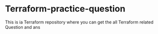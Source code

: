 # Terraform-practice-question
This is ia Terraform repository where you can get the all Terraform related Question and ans  
